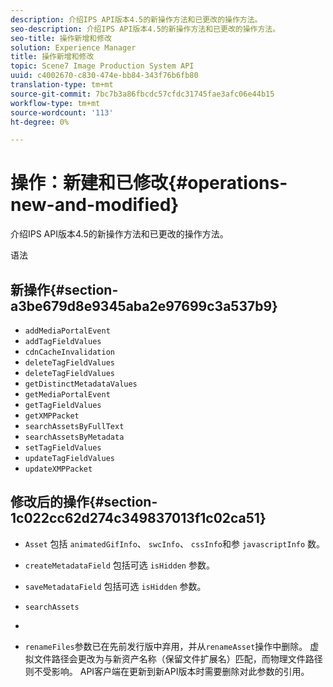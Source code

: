 ```yaml
---
description: 介绍IPS API版本4.5的新操作方法和已更改的操作方法。
seo-description: 介绍IPS API版本4.5的新操作方法和已更改的操作方法。
seo-title: 操作新增和修改
solution: Experience Manager
title: 操作新增和修改
topic: Scene7 Image Production System API
uuid: c4002670-c830-474e-bb84-343f76b6fb80
translation-type: tm+mt
source-git-commit: 7bc7b3a86fbcdc57cfdc31745fae3afc06e44b15
workflow-type: tm+mt
source-wordcount: '113'
ht-degree: 0%

---
```



# 操作：新建和已修改{#operations-new-and-modified}

介绍IPS API版本4.5的新操作方法和已更改的操作方法。

语法

## 新操作{#section-a3be679d8e9345aba2e97699c3a537b9}

* `addMediaPortalEvent`
* `addTagFieldValues`
* `cdnCacheInvalidation`
* `deleteTagFieldValues`
* `deleteTagFieldValues`
* `getDistinctMetadataValues`
* `getMediaPortalEvent`
* `getTagFieldValues`
* `getXMPPacket`
* `searchAssetsByFullText`
* `searchAssetsByMetadata`
* `setTagFieldValues`
* `updateTagFieldValues`
* `updateXMPPacket`

## 修改后的操作{#section-1c022cc62d274c349837013f1c02ca51}

* `Asset` 包括 `animatedGifInfo`、 `swcInfo`、 `cssInfo`和参 `javascriptInfo` 数。

* `createMetadataField` 包括可选 `isHidden` 参数。

* `saveMetadataField` 包括可选 `isHidden` 参数。

* `searchAssets`
* 
* `renameFiles`参数已在先前发行版中弃用，并从`renameAsset`操作中删除。 虚拟文件路径会更改为与新资产名称（保留文件扩展名）匹配，而物理文件路径则不受影响。 API客户端在更新到新API版本时需要删除对此参数的引用。

